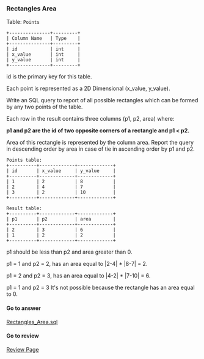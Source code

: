 ### Rectangles Area

Table: `Points`
```
+---------------+---------+
| Column Name   | Type    |
+---------------+---------+
| id            | int     |
| x_value       | int     |
| y_value       | int     |
+---------------+---------+
```
id is the primary key for this table.

Each point is represented as a 2D Dimensional (x_value, y_value).

Write an SQL query to report of all possible rectangles which can be formed by any two points of the table. 

Each row in the result contains three columns (p1, p2, area) where:

**p1 and p2 are the id of two opposite corners of a rectangle and p1 < p2.**

Area of this rectangle is represented by the column area.
Report the query in descending order by area in case of tie in ascending order by p1 and p2.

```
Points table:
+----------+-------------+-------------+
| id       | x_value     | y_value     |
+----------+-------------+-------------+
| 1        | 2           | 8           |
| 2        | 4           | 7           |
| 3        | 2           | 10          |
+----------+-------------+-------------+

Result table:
+----------+-------------+-------------+
| p1       | p2          | area        |
+----------+-------------+-------------+
| 2        | 3           | 6           |
| 1        | 2           | 2           |
+----------+-------------+-------------+
```


p1 should be less than p2 and area greater than 0.

p1 = 1 and p2 = 2, has an area equal to |2-4| * |8-7| = 2.

p1 = 2 and p2 = 3, has an area equal to |4-2| * |7-10| = 6.

p1 = 1 and p2 = 3 It's not possible because the rectangle has an area equal to 0.


####  Go to answer

[Rectangles_Area.sql](https://github.com/Kelv1nYu/LeetCode_Practices/blob/master/Code/Rectangles_Area.sql)

#### Go to review

[Review Page](https://github.com/Kelv1nYu/LeetCode_Practices/blob/master/ReviewPage.md)